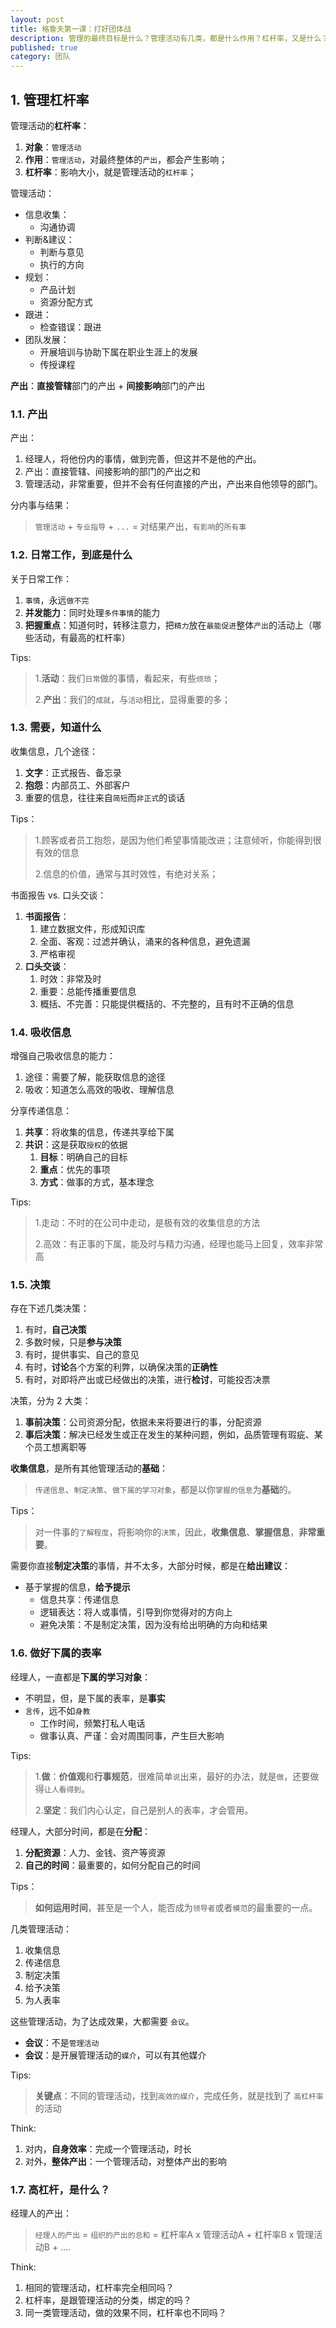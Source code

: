 ```yaml
---
layout: post
title: 格鲁夫第一课：打好团体战
description: 管理的最终目标是什么？管理活动有几类，都是什么作用？杠杆率，又是什么？如何高效的开会，会议又有哪些类别，目标是什么？
published: true
category: 团队
---
```



## 1. 管理杠杆率

管理活动的**杠杆率**：

1. **对象**：`管理活动`
2. **作用**：`管理活动`，对最终整体的`产出`，都会产生影响；
3. **杠杆率**：影响大小，就是管理活动的`杠杆率`；

管理活动：

* 信息收集：
	* 沟通协调
* 判断&建议：
	* 判断与意见
	* 执行的方向
* 规划：
	* 产品计划
	* 资源分配方式
* 跟进：
	* 检查错误：跟进
* 团队发展：
	* 开展培训与协助下属在职业生涯上的发展
	* 传授课程

**产出**：**直接管辖**部门的产出 + **间接影响**部门的产出


### 1.1. 产出

产出：

1. 经理人，将他份内的事情，做到完善，但这并不是他的产出。
1. 产出：直接管辖、间接影响的部门的产出之和
1. 管理活动，非常重要，但并不会有任何直接的产出，产出来自他领导的部门。

分内事与结果：

> `管理活动` + `专业指导` + `...` = 对结果产出，`有影响`的`所有事`

### 1.2. 日常工作，到底是什么

关于日常工作：

1. `事情`，永远`做不完`
1. **并发能力**：同时处理`多件事情`的能力
1. **把握重点**：知道何时，转移注意力，把`精力`放在`最能促进`整体`产出`的活动上（哪些活动，有最高的杠杆率）

Tips:

> 1.**活动**：我们`日常`做的事情，看起来，有些`烦琐`；
> 
> 2.**产出**：我们的`成就`，与`活动`相比，显得重要的多；



### 1.3. 需要，知道什么

收集信息，几个途径：

1. **文字**：正式报告、备忘录
1. **抱怨**：内部员工、外部客户
1. 重要的信息，往往来自`简短`而`非正式`的谈话


Tips：

> 1.顾客或者员工抱怨，是因为他们希望事情能改进；注意倾听，你能得到很有效的信息
> 
> 2.信息的价值，通常与其时效性，有绝对关系；

书面报告 vs. 口头交谈：

1. **书面报告**：
	1. 建立数据文件，形成知识库
	1. 全面、客观：过滤并确认，涌来的各种信息，避免遗漏
	1. 严格审视
1. **口头交谈**：
	1. 时效：非常及时
	1. 重要：总能传播重要信息
	1. 概括、不完善：只能提供概括的、不完整的，且有时不正确的信息

### 1.4. 吸收信息

增强自己吸收信息的能力：

1. 途径：需要了解，能获取信息的途径
2. 吸收：知道怎么高效的吸收、理解信息

分享传递信息：

1. **共享**：将收集的信息，传递共享给下属
2. **共识**：这是获取`授权`的依据
	1. **目标**：明确自己的目标
	2. **重点**：优先的事项
	3. **方式**：做事的方式，基本理念

Tips:

> 1.走动：不时的在公司中走动，是极有效的收集信息的方法
> 
> 2.高效：有正事的下属，能及时与精力沟通，经理也能马上回复，效率非常高


### 1.5. 决策

存在下述几类决策：

1. 有时，**自己决策**
1. 多数时候，只是**参与决策**
1. 有时，提供事实、自己的意见
1. 有时，**讨论**各个方案的利弊，以确保决策的**正确性**
1. 有时，对即将产出或已经做出的决策，进行**检讨**，可能投否决票


决策，分为 2 大类：

1. **事前决策**：公司资源分配，依据未来将要进行的事，分配资源
2. **事后决策**：解决已经发生或正在发生的某种问题，例如，品质管理有瑕疵、某个员工想离职等


**收集信息**，是所有其他管理活动的**基础**：

> `传递信息`、`制定决策`、`做下属的学习对象`，都是以你`掌握的信息`为**基础**的。


Tips：

> 对一件事的`了解程度`，将影响你的`决策`，因此，**收集信息**、**掌握信息**，**非常重要**。

需要你直接**制定决策**的事情，并不太多，大部分时候，都是在**给出建议**：

* 基于掌握的信息，**给予提示**
	* 信息共享：传递信息
	* 逻辑表达：将人或事情，引导到你觉得对的方向上
	* 避免决策：不是制定决策，因为没有给出明确的方向和结果



### 1.6. 做好下属的表率

经理人，一直都是**下属的学习对象**：

* 不明显，但，是下属的表率，是**事实**
* `言传`，远不如`身教`
	* 工作时间，频繁打私人电话
	* 做事认真、严谨：会对周围同事，产生巨大影响


Tips:

> 1.**做**：**价值观**和**行事规范**，很难简单`说`出来，最好的办法，就是`做`，还要做得`让人看得到`。
> 
> 2.**坚定**：我们内心认定，自己是别人的表率，才会管用。


经理人，大部分时间，都是在**分配**：

1. **分配资源**：人力、金钱、资产等资源
2. **自己的时间**：最重要的，如何分配自己的时间


Tips：

> **如何运用时间**，甚至是一个人，能否成为`领导者`或者`模范`的最重要的一点。


几类管理活动：

1. 收集信息
2. 传递信息
3. 制定决策
4. 给予决策
5. 为人表率

这些管理活动，为了达成效果，大都需要 `会议`。

* **会议**：不是`管理活动`
* **会议**：是开展管理活动的`媒介`，可以有其他媒介

Tips:

> **关键点**：不同的管理活动，找到`高效的媒介`，完成任务，就是找到了 `高杠杆率` 的活动

Think:

1. 对内，**自身效率**：完成一个管理活动，时长
2. 对外，**整体产出**：一个管理活动，对整体产出的影响



### 1.7. 高杠杆，是什么？


经理人的产出：

> `经理人的产出` = `组织的产出的总和` = 杠杆率A x 管理活动A + 杠杆率B x 管理活动B + ....

Think:

1. 相同的管理活动，杠杆率完全相同吗？
2. 杠杆率，是跟管理活动的分类，绑定的吗？
3. 同一类管理活动，做的效果不同，杠杆率也不同吗？















































[格鲁夫给经理人的第一课]:	https://book.douban.com/subject/1958120/
[Andrew Grove]:		https://en.wikipedia.org/wiki/Andrew_Grove
[格鲁夫，教硅谷如何做生意的人]:		https://36kr.com/p/5045002.html
[Andy Grove, Who Taught Silicon Valley How to Do Business]:	http://www.bloomberg.com/news/articles/2016-03-22/andy-grove-the-man-who-taught-silicon-valley-how-to-do-business


[NingG]:    http://ningg.github.com  "NingG"